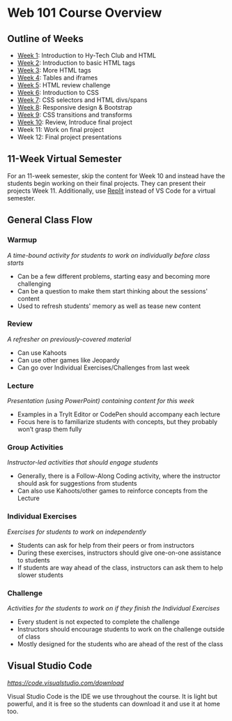 # Web 101 Course Overview
## Outline of Weeks
- [Week 1](Week01/): Introduction to Hy-Tech Club and HTML
- [Week 2](Week02/): Introduction to basic HTML tags
- [Week 3](Week03/): More HTML tags
- [Week 4](Week04/): Tables and iframes
- [Week 5](Week05/): HTML review challenge
- [Week 6](Week06/): Introduction to CSS
- [Week 7](Week07/): CSS selectors and HTML divs/spans
- [Week 8](Week08/): Responsive design & Bootstrap
- [Week 9](Week09/): CSS transitions and transforms
- [Week 10](Week10/): Review, Introduce final project
- Week 11: Work on final project
- Week 12: Final project presentations

## 11-Week Virtual Semester
For an 11-week semester, skip the content for Week 10 and instead have the students begin working on their final projects. They can present their projects Week 11. Additionally, use [Replit](https://replit.com) instead of VS Code for a virtual semester.

## General Class Flow
### Warmup
_A time-bound activity for students to work on individually before class starts_

- Can be a few different problems, starting easy and becoming more challenging
- Can be a question to make them start thinking about the sessions' content
- Used to refresh students' memory as well as tease new content

### Review
_A refresher on previously-covered material_

- Can use Kahoots
- Can use other games like Jeopardy
- Can go over Individual Exercises/Challenges from last week

### Lecture
_Presentation (using PowerPoint) containing content for this week_

- Examples in a TryIt Editor or CodePen should accompany each lecture
- Focus here is to familiarize students with concepts, but they probably won’t grasp them fully

### Group Activities
_Instructor-led activities that should engage students_

- Generally, there is a Follow-Along Coding activity, where the instructor should ask for suggestions from students
- Can also use Kahoots/other games to reinforce concepts from the Lecture

### Individual Exercises
_Exercises for students to work on independently_

- Students can ask for help from their peers or from instructors
- During these exercises, instructors should give one-on-one assistance to students
- If students are way ahead of the class, instructors can ask them to help slower students

### Challenge
_Activities for the students to work on if they finish the Individual Exercises_

- Every student is not expected to complete the challenge
- Instructors should encourage students to work on the challenge outside of class
- Mostly designed for the students who are ahead of the rest of the class

## Visual Studio Code
_https://code.visualstudio.com/download_

Visual Studio Code is the IDE we use throughout the course. It is light but powerful, and it is free so the students can download it and use it at home too.